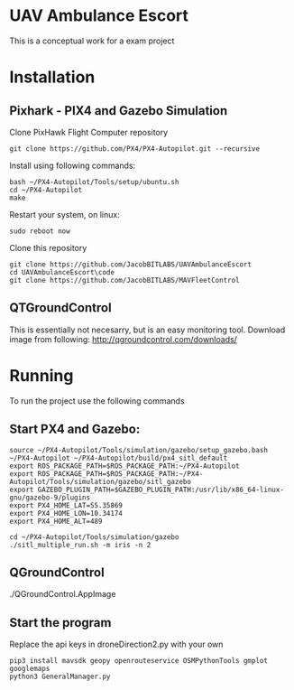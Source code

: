 # UAV Ambulance Escort 
This is a conceptual work for a exam project

# Installation

## Pixhark - PIX4 and Gazebo Simulation
Clone PixHawk Flight Computer repository
```
git clone https://github.com/PX4/PX4-Autopilot.git --recursive
```
Install using following commands:
```
bash ~/PX4-Autopilot/Tools/setup/ubuntu.sh
cd ~/PX4-Autopilot
make
```
Restart your system, on linux:
```
sudo reboot now
```
Clone this repository
```
git clone https://github.com/JacobBITLABS/UAVAmbulanceEscort
cd UAVAmbulanceEscort\code
git clone https://github.com/JacobBITLABS/MAVFleetControl
```

## QTGroundControl
This is essentially not necesarry, but is an easy monitoring tool. Download image from following: 
http://qgroundcontrol.com/downloads/

# Running 
To run the project use the following commands

## Start PX4 and Gazebo:
```
source ~/PX4-Autopilot/Tools/simulation/gazebo/setup_gazebo.bash ~/PX4-Autopilot ~/PX4-Autopilot/build/px4_sitl_default
export ROS_PACKAGE_PATH=$ROS_PACKAGE_PATH:~/PX4-Autopilot
export ROS_PACKAGE_PATH=$ROS_PACKAGE_PATH:~/PX4-Autopilot/Tools/simulation/gazebo/sitl_gazebo
export GAZEBO_PLUGIN_PATH=$GAZEBO_PLUGIN_PATH:/usr/lib/x86_64-linux-gnu/gazebo-9/plugins
export PX4_HOME_LAT=55.35869
export PX4_HOME_LON=10.34174
export PX4_HOME_ALT=489

cd ~/PX4-Autopilot/Tools/simulation/gazebo
./sitl_multiple_run.sh -m iris -n 2
```

## QGroundControl 
./QGroundControl.AppImage

## Start the program
Replace the api keys in droneDirection2.py with your own
```
pip3 install mavsdk geopy openrouteservice OSMPythonTools gmplot googlemaps
python3 GeneralManager.py
```